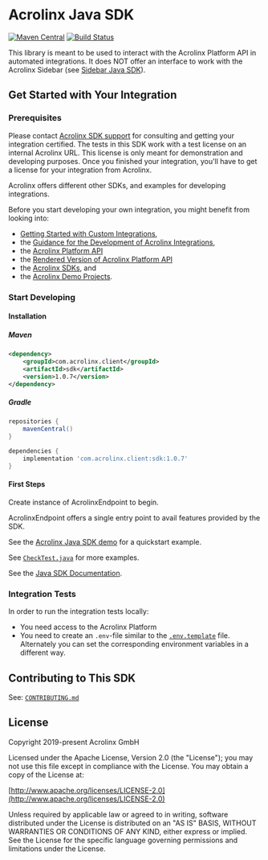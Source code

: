 # Acrolinx Java SDK

[![Maven Central](https://img.shields.io/maven-central/v/com.acrolinx.client/sdk)](https://search.maven.org/artifact/com.acrolinx.client/sdk)
[![Build Status](https://travis-ci.org/acrolinx/sdk-java.svg?branch=master)](https://travis-ci.org/acrolinx/sdk-java)

This library is meant to be used to interact with the Acrolinx Platform API in automated integrations.
It does NOT offer an interface to work with the Acrolinx Sidebar (see [Sidebar Java SDK](https://github.com/acrolinx/sidebar-sdk-java)).

## Get Started with Your Integration

### Prerequisites

Please contact [Acrolinx SDK support](https://github.com/acrolinx/acrolinx-coding-guidance/blob/master/topics/sdk-support.md)
for consulting and getting your integration certified.
The tests in this SDK work with a test license on an internal Acrolinx URL.
This license is only meant for demonstration and developing purposes.
Once you finished your integration, you'll have to get a license for your integration from Acrolinx.
  
Acrolinx offers different other SDKs, and examples for developing integrations.

Before you start developing your own integration, you might benefit from looking into:

* [Getting Started with Custom Integrations](https://docs.acrolinx.com/customintegrations),
* the [Guidance for the Development of Acrolinx Integrations](https://github.com/acrolinx/acrolinx-coding-guidance),
* the [Acrolinx Platform API](https://github.com/acrolinx/platform-api)
* the [Rendered Version of Acrolinx Platform API](https://acrolinxapi.docs.apiary.io/#)
* the [Acrolinx SDKs](https://github.com/acrolinx?q=sdk), and
* the [Acrolinx Demo Projects](https://github.com/acrolinx?q=demo).

### Start Developing

#### Installation

##### Maven

```xml
<dependency>
    <groupId>com.acrolinx.client</groupId>
    <artifactId>sdk</artifactId>
    <version>1.0.7</version>
</dependency>
```

##### Gradle

```groovy
repositories {
    mavenCentral()
}

dependencies {
    implementation 'com.acrolinx.client:sdk:1.0.7'
}
```

#### First Steps

Create instance of AcrolinxEndpoint to begin.

AcrolinxEndpoint offers a single entry point to avail features provided by the SDK.

See the [Acrolinx Java SDK demo](https://github.com/acrolinx/sdk-demo-java/blob/master/src/main/java/com/acrolinx/client/demo/SdkDemo.java) for a quickstart example.

See [`CheckTest.java`](src/test/java/com/acrolinx/client/sdk/integration/CheckTest.java) for more examples.

See the [Java SDK Documentation](https://acrolinx.github.io/sdk-java/).

### Integration Tests

In order to run the integration tests locally:

* You need access to the Acrolinx Platform
* You need to create an `.env`-file similar to the [`.env.template`](.env.template) file. Alternately you can set the corresponding environment variables in a different way.
  
## Contributing to This SDK

See: [`CONTRIBUTING.md`](CONTRIBUTING.md)

## License

Copyright 2019-present Acrolinx GmbH

Licensed under the Apache License, Version 2.0 (the "License");
you may not use this file except in compliance with the License.
You may obtain a copy of the License at:

[http://www.apache.org/licenses/LICENSE-2.0](http://www.apache.org/licenses/LICENSE-2.0)

Unless required by applicable law or agreed to in writing, software
distributed under the License is distributed on an "AS IS" BASIS,
WITHOUT WARRANTIES OR CONDITIONS OF ANY KIND, either express or implied.
See the License for the specific language governing permissions and
limitations under the License.
